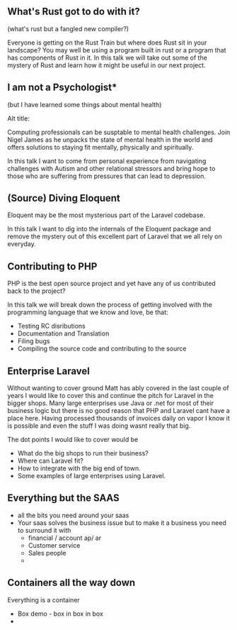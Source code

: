 

## What's Rust got to do with it?
(what's rust but a fangled new compiler?)

Everyone is getting on the Rust Train but where does Rust sit in your landscape? 
You may well be using a program built in rust or a program that has components of 
Rust in it. In this talk we will take out some of the mystery of Rust and learn 
how it might be useful in our next project. 



## I am not a Psychologist*
(but I have learned some things about mental health)

Alt title: 


Computing professionals can be susptable to mental health challenges.
Join Nigel James as he unpacks the state of mental health in the world and 
offers solutions to staying fit mentally, physically and spiritually. 

In this talk I want to come from personal experience from navigating challenges 
with Autism and other relational stressors and bring hope to those who are suffering
from pressures that can lead to depression.




## (Source) Diving Eloquent

Eloquent may be the most mysterious part of the Laravel codebase. 

In this talk I want to dig into the internals of the Eloquent package and remove 
the mystery out of this excellent part of Laravel that we all rely on everyday.  



## Contributing to PHP

PHP is the best open source project and yet have any of us contributed 
back to the project?

In this talk we will break down the process of getting involved with the 
programming language that we know and love, be that:
 - Testing RC disributions
 - Documentation and Translation
 - Filing bugs
 - Compiling the source code and contributing to the source



## Enterprise Laravel

Without wanting to cover ground Matt has ably covered in the last couple of years 
I would like to cover this and continue the pitch for Laravel in the bigger shops. 
Many large enterprises use Java or .net for most of their business logic but there 
is no good reason that PHP and Laravel cant have a place here. 
Having processed thousands of invoices daily on vapor I know it is possible and 
even the stuff I was doing wasnt really that big. 

The dot points I would like to cover would be
+ What do the big shops to run their business? 
+ Where can Laravel fit?
+ How to integrate with the big end of town.
+ Some examples of large enterprises using Laravel.







## Everything but the SAAS
- all the bits you need around your saas
- Your saas solves the business issue but to make it a business you need to surround it with 
	- financial / account ap/ ar 
	- Customer service
	- Sales people
	- 


## Containers all the way down
Everything is a container
+ Box demo  - box in box in box
+ 

